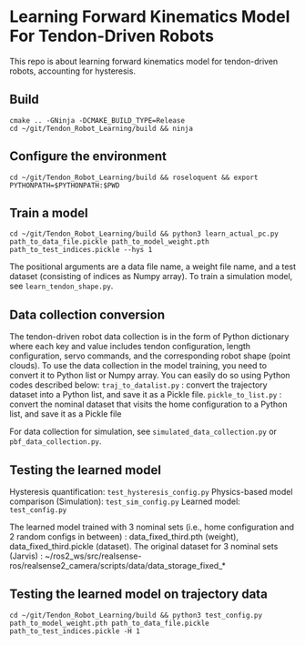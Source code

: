 # Learning Forward Kinematics Model For Tendon-Driven Robots 
This repo is about learning forward kinematics model for tendon-driven robots, accounting for hysteresis.

## Build

```
cmake .. -GNinja -DCMAKE_BUILD_TYPE=Release
cd ~/git/Tendon_Robot_Learning/build && ninja
```

## Configure the environment
```
cd ~/git/Tendon_Robot_Learning/build && roseloquent && export PYTHONPATH=$PYTHONPATH:$PWD
```
## Train a model
```
cd ~/git/Tendon_Robot_Learning/build && python3 learn_actual_pc.py path_to_data_file.pickle path_to_model_weight.pth path_to_test_indices.pickle --hys 1   
```
The positional arguments are a data file name, a weight file name, and a test dataset (consisting of indices as Numpy array). 
To train a simulation model, see `learn_tendon_shape.py`.

## Data collection conversion

The tendon-driven robot data collection is in the form of Python dictionary where each key and value includes tendon configuration, length configuration, servo commands, and the corresponding robot shape (point clouds). To use the data collection in the model training, you need to convert it to Python list or Numpy array. You can easily do so using Python codes described below:
`traj_to_datalist.py` : convert the trajectory dataset into a Python list, and save it as a Pickle file.
`pickle_to_list.py` : convert the nominal dataset that visits the home configuration to a Python list, and save it as a Pickle file

For data collection for simulation, see `simulated_data_collection.py` or `pbf_data_collection.py`.

## Testing the learned model

Hysteresis quantification: `test_hysteresis_config.py`
Physics-based model comparison (Simulation): `test_sim_config.py`
Learned model: `test_config.py`

The learned model trained with 3 nominal sets (i.e., home configuration and 2 random configs in between) : data_fixed_third.pth (weight), data_fixed_third.pickle (dataset). 
The original dataset for 3 nominal sets (Jarvis) : ~/ros2_ws/src/realsense-ros/realsense2_camera/scripts/data/data_storage_fixed_*

## Testing the learned model on trajectory data
```
cd ~/git/Tendon_Robot_Learning/build && python3 test_config.py path_to_model_weight.pth path_to_data_file.pickle path_to_test_indices.pickle -H 1
```
